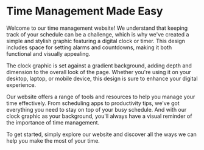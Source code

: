<!--font:Poppins-->

# Time Management Made Easy

Welcome to our time management website! We understand that keeping track of your schedule can be a challenge, which is why we've created a simple and stylish graphic featuring a digital clock or timer. This design includes space for setting alarms and countdowns, making it both functional and visually appealing.

The clock graphic is set against a gradient background, adding depth and dimension to the overall look of the page. Whether you're using it on your desktop, laptop, or mobile device, this design is sure to enhance your digital experience.

Our website offers a range of tools and resources to help you manage your time effectively. From scheduling apps to productivity tips, we've got everything you need to stay on top of your busy schedule. And with our clock graphic as your background, you'll always have a visual reminder of the importance of time management.

To get started, simply explore our website and discover all the ways we can help you make the most of your time.

<!--

Write me markdown content of website with wallpaper:

"A wallpaper featuring a simple graphic of a digital clock or timer, with space for setting alarms and countdowns, set against a gradient background."

The header of the page should not be copy of the text but rather a real content of the website which is using this wallpaper.


---


# Clock Wallpaper

Welcome to our clock wallpaper page! Here you can download a simple yet stylish wallpaper featuring a digital clock or timer graphic. The design includes space for setting alarms and countdowns, making it both functional and visually appealing.

The clock graphic is set against a gradient background, adding depth and dimension to the overall look of the wallpaper. Whether you're using it on your desktop, laptop, or mobile device, this wallpaper is sure to enhance your digital experience.

To download the clock wallpaper, simply click the "Download" button below. We hope you enjoy using it as much as we enjoyed creating it!


---


Heading should not include word "wallpaper". The website should not be about the wallpaper itself, wallpaper is just a related background, rewrite whole content.


---


# Time Management Made Easy

Welcome to our time management website! We understand that keeping track of your schedule can be a challenge, which is why we've created a simple and stylish graphic featuring a digital clock or timer. This design includes space for setting alarms and countdowns, making it both functional and visually appealing.

The clock graphic is set against a gradient background, adding depth and dimension to the overall look of the page. Whether you're using it on your desktop, laptop, or mobile device, this design is sure to enhance your digital experience.

Our website offers a range of tools and resources to help you manage your time effectively. From scheduling apps to productivity tips, we've got everything you need to stay on top of your busy schedule. And with our clock graphic as your background, you'll always have a visual reminder of the importance of time management.

To get started, simply explore our website and discover all the ways we can help you make the most of your time.


---


Write me a Google font which is best fitting for the website.

Pick from the list:
- Playfair Display
- Roboto
- Dancing Script
- Montserrat
- Inter
- Alegreya
- Lobster
- Poppins
- Open Sans
- Orbitron
- Barlow Condensed
- Lato
- Great Vibes
- Futura
- Raleway
- Exo 2
- IBM Plex Sans


Write just the font name nothing else.


---


Poppins

-->
